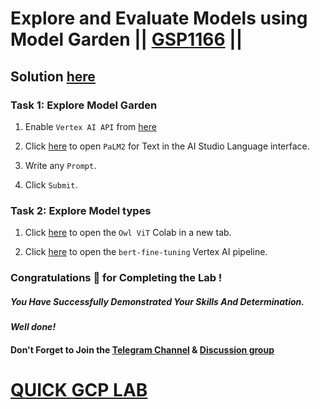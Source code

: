 # Explore and Evaluate Models using Model Garden || [GSP1166](https://www.cloudskillsboost.google/focuses/71938?parent=catalog) ||

## Solution [here](https://youtu.be/TkBlUZDTOTQ)

### Task 1: Explore Model Garden

1.  Enable `Vertex AI API` from [here](https://console.cloud.google.com/marketplace/product/google/aiplatform.googleapis.com) 
1. Click [here](https://console.cloud.google.com/vertex-ai/publishers/google/model-garden/text-bison?project=) to open `PaLM2` for Text in the AI Studio Language interface.

2. Write any `Prompt`.

3. Click `Submit`.

### Task 2: Explore Model types

1. Click [here](https://console.cloud.google.com/vertex-ai/colab/import/https:%2F%2Fraw.githubusercontent.com%2FGoogleCloudPlatform%2Fvertex-ai-samples%2Fmain%2Fnotebooks%2Fcommunity%2Fmodel_garden%2Fmodel_garden_pytorch_owlvit.ipynb?project=) to open the `Owl ViT` Colab in a new tab.

2. Click [here](https://console.cloud.google.com/vertex-ai/pipelines/vertex-ai-templates/bert-finetuning;versionId=sha256:0caf76450a3db5d768462d4846b4fb164845b0fc68383f6b4d7494be6bb7cf30/details?project=) to open the `bert-fine-tuning` Vertex AI pipeline.

### Congratulations 🎉 for Completing the Lab !

##### *You Have Successfully Demonstrated Your Skills And Determination.*

#### *Well done!*

#### Don't Forget to Join the [Telegram Channel](https://t.me/QuickGcpLab) & [Discussion group](https://t.me/QuickGcpLabChats)

# [QUICK GCP LAB](https://www.youtube.com/@quickgcplab)
